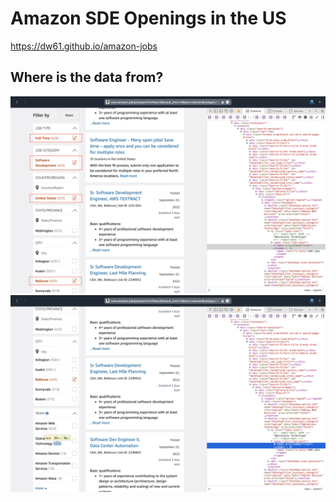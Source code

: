 # Amazon SDE Openings in the US

https://dw61.github.io/amazon-jobs

## Where is the data from?

![select](select.png)
![retrieve](retrieve.png)
